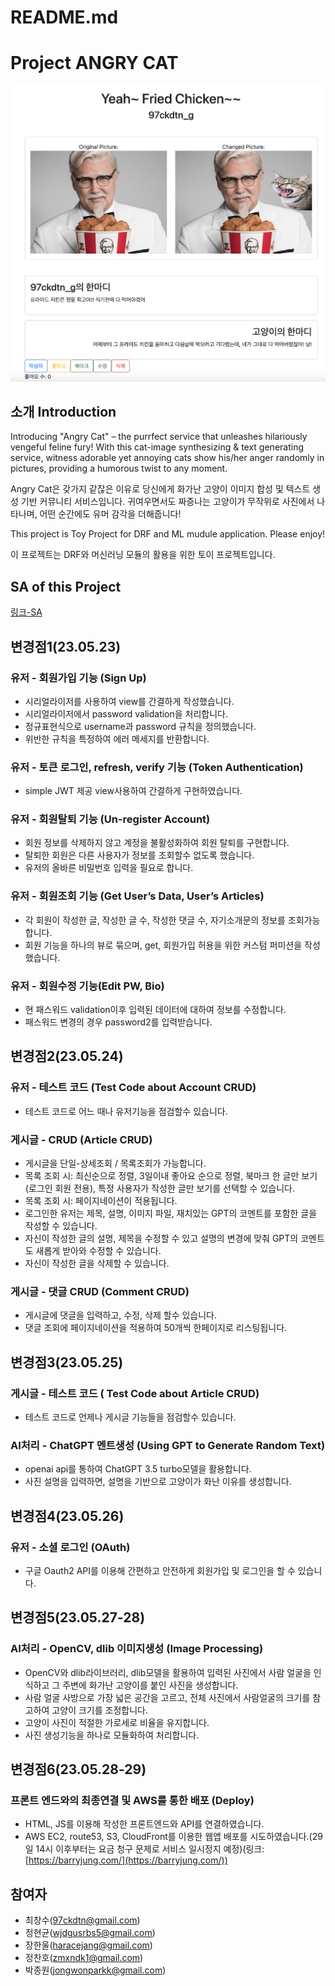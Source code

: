 # README.md

# Project ANGRY CAT

![소개 이미지](https://github.com/2017250297-choi/angry_cat/blob/master/introduction.png?raw=true)

## 소개 Introduction

Introducing "Angry Cat" – the purrfect service that unleashes hilariously vengeful feline fury! With this cat-image synthesizing & text generating service, witness adorable yet annoying cats show his/her anger randomly in pictures, providing a humorous twist to any moment.

Angry Cat은 갖가지 같잖은 이유로 당신에게 화가난 고양이 이미지 합성 및 텍스트 생성 기반 커뮤니티 서비스입니다. 귀여우면서도 짜증나는 고양이가 무작위로 사진에서 나타나며, 어떤 순간에도 유머 감각을 더해줍니다!

This project is Toy Project for DRF and ML mudule application. Please enjoy!

이 프로젝트는 DRF와 머신러닝 모듈의 활용을 위한 토이 프로젝트입니다.

## SA of this Project

[링크-SA](https://www.notion.so/SA-88793d5b1de84fa88bdf42ab530a5b83)

## 변경점1(23.05.23)

### 유저 - 회원가입 기능 (Sign Up)

- 시리얼라이저를 사용하여 view를 간결하게 작성했습니다.
- 시리얼라이저에서 password validation을 처리합니다.
- 정규표현식으로 username과 password 규칙을 정의했습니다.
- 위반한 규칙을 특정하여 에러 메세지를 반환합니다.

### 유저 - 토큰 로그인, refresh, verify 기능 (Token Authentication)

- simple JWT 제공 view사용하여 간결하게 구현하였습니다.

### 유저 - 회원탈퇴 기능 (Un-register Account)

- 회원 정보를 삭제하지 않고 계정을 불활성화하여 회원 탈퇴를 구현합니다.
- 탈퇴한 회원은 다른 사용자가 정보를 조회할수 없도록 했습니다.
- 유저의 올바른 비밀번호 입력을 필요로 합니다.

### 유저 - 회원조회 기능 (Get User’s Data, User’s Articles)

- 각 회원이 작성한 글, 작성한 글 수, 작성한 댓글 수, 자기소개문의 정보를 조회가능합니다.
- 회원 기능을 하나의 뷰로 묶으며, get, 회원가입 허용을 위한 커스텀 퍼미션을 작성했습니다.

### 유저 - 회원수정 기능(Edit PW, Bio)

- 현 패스워드 validation이후 입력된 데이터에 대하여 정보를 수정합니다.
- 패스워드 변경의 경우 password2를 입력받습니다.

## 변경점2(23.05.24)

### 유저 - 테스트 코드 (Test Code about Account CRUD)

- 테스트 코드로 어느 때나 유저기능을 점검할수 있습니다.

### 게시글 - CRUD (Article CRUD)

- 게시글을 단일-상세조회 / 목록조회가 가능합니다.
- 목록 조회 시: 최신순으로 정렬, 3일이내 좋아요 순으로 정렬, 북마크 한 글만 보기(로그인 회원 전용), 특정 사용자가 작성한 글만 보기를 선택할 수 있습니다.
- 목록 조회 시: 페이지네이션이 적용됩니다.
- 로그인한 유저는 제목, 설명, 이미지 파일, 재치있는 GPT의 코멘트를 포함한 글을 작성할 수 있습니다.
- 자신이 작성한 글의 설명, 제목을 수정할 수 있고 설명의 변경에 맞춰 GPT의 코멘트도 새롭게 받아와 수정할 수 있습니다.
- 자신이 작성한 글을 삭제할 수 있습니다.

### 게시글 - 댓글 CRUD (Comment CRUD)

- 게시글에 댓글을 입력하고, 수정, 삭제 할수 있습니다.
- 댓글 조회에 페이지네이션을 적용하여 50개씩 한페이지로 리스팅됩니다.

## 변경점3(23.05.25)

### 게시글 - 테스트 코드 ( Test Code about Article CRUD)

- 테스트 코드로 언제나 게시글 기능들을 점검할수 있습니다.

### AI처리 - ChatGPT 멘트생성 (Using GPT to Generate Random Text)

- openai api를 통하여 ChatGPT 3.5 turbo모델을 활용합니다.
- 사진 설명을 입력하면, 설명을 기반으로 고양이가 화난 이유를 생성합니다.

## 변경점4(23.05.26)

### 유저 - 소셜 로그인 (OAuth)

- 구글 Oauth2 API를 이용해 간편하고 안전하게 회원가입 및 로그인을 할 수 있습니다.

## 변경점5(23.05.27-28)

### AI처리 - OpenCV, dlib 이미지생성 (Image Processing)

- OpenCV와 dlib라이브러리, dlib모델을 활용하여 입력된 사진에서 사람 얼굴을 인식하고 그 주변에 화가난 고양이를 붙인 사진을 생성합니다.
- 사람 얼굴 사방으로 가장 넓은 공간을 고르고, 전체 사진에서 사람얼굴의 크기를 참고하여 고양이 크기를 조정합니다.
- 고양이 사진이 적절한 가로세로 비율을 유지합니다.
- 사진 생성기능을 하나로 모듈화하여 처리합니다.

## 변경점6(23.05.28-29)

### 프론트 엔드와의 최종연결 및 AWS를 통한 배포 (Deploy)

- HTML, JS를 이용해 작성한 프론트엔드와 API를 연결하였습니다.
- AWS EC2, route53, S3, CloudFront를 이용한 웹앱 배포를 시도하였습니다.(29일 14시 이후부터는 요금 청구 문제로 서비스 일시정지 예정)(링크: [https://barryjung.com/](https://barryjung.com/))

## 참여자

- 최창수(97ckdtn@gmail.com)
- 정현균(wjdgusrbs5@gmail.com)
- 장한울(haracejang@gmail.com)
- 정찬호(zmxndk1@gmail.com)
- 박종원(jongwonparkk@gmail.com)
